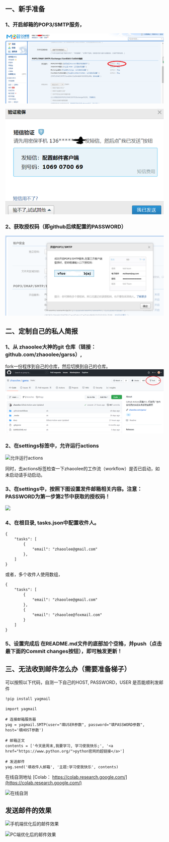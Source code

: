 ## 一、新手准备
### 1、开启邮箱的POP3/SMTP服务，
![](https://github.com/carooly/garss/blob/main/readme/001.PNG)

![](https://github.com/carooly/garss/blob/main/readme/002.PNG)

### 2、获取授权码（即github后续配置的PASSWORD）
![](https://github.com/carooly/garss/blob/main/readme/003.PNG)



## 二、定制自己的私人简报

### 1、从 zhaoolee大神的git 仓库（链接：github.com/zhaoolee/garss）, 
fork一份程序到自己的仓库，然后切换到自己的仓库。
![](https://github.com/carooly/garss/blob/main/readme/004.PNG)

### 2、在settings标签中，允许运行actions
![允许运行actions](https://cdn.fangyuanxiaozhan.com/assets/1630216112533FANcC1QY.jpeg)

同时，去actions标签检查一下zhaoolee的工作流（workflow）是否已启动，如未启动请手动启动。


### 3、在settings中，按照下图设置发件邮箱相关内容。注意：PASSWORD为第一步第2节中获取的授权码！

![](https://cdn.fangyuanxiaozhan.com/assets/1629970189283arACkBKe.png)

### 4、在根目录, tasks.json中配置收件人。
```
{
    "tasks": [
        {
            "email": "zhaoolee@gmail.com"
        },
    ]
}
```
或者，多个收件人使用数组，
```
{
    "tasks": [
        {
            "email": "zhaoolee@gmail.com"
        },
        {
            "email": "zhaoolee@foxmail.com"
        }
    ]
}
```

### 5、设置完成后 在README.md文件的底部加个空格，并push（点击最下面的Commit changes按钮），即可触发更新！



## 三、无法收到邮件怎么办（需要准备梯子）

可以按照以下代码，自测一下自己的HOST, PASSWORD，USER 是否能顺利发邮件

```
!pip install yagmail

import yagmail

# 连接邮箱服务器
yag = yagmail.SMTP(user="填USER参数", password="填PASSWORD参数", host='填HOST参数')

# 邮箱正文
contents = ['今天是周末,我要学习, 学习使我快乐;', '<a href="https://www.python.org/">python官网的超链接</a>']

# 发送邮件
yag.send('填收件人邮箱', '主题:学习使我快乐', contents)
```

在线自测地址 [Colab： https://colab.research.google.com/](https://colab.research.google.com/)

![在线自测](https://i.v2ex.co/zQWM0V6b.png)

## 发送邮件的效果

![手机端优化后的邮件效果](https://cdn.fangyuanxiaozhan.com/assets/163039979740967wCT8RQ.jpeg)

![PC端优化后的邮件效果](https://cdn.fangyuanxiaozhan.com/assets/1630399693988c2tk8n7k.png)

